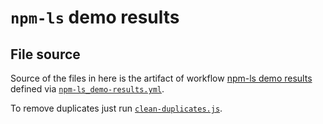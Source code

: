 # `npm-ls` demo results

## File source

Source of the files in here is the artifact of
workflow [npm-ls demo results](https://github.com/CycloneDX/cyclonedx-node-npm/actions/workflows/npm-ls_demo-results.yml)
defined via [`npm-ls_demo-results.yml`](../../../.github/workflows/npm-ls_demo-results.yml).

To remove duplicates just run [`clean-duplicates.js`](clean-duplicates.js).
